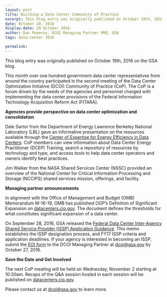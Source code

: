 ```yaml
---
layout: post
title: Building a Data Center Community of Practice
excerpt: This blog entry was originally published on October 19th, 2016 on the GSA blog. This month over one hundred government data center representatives from around the country participated in the second meeting of the Data Center Optimization Initiative (DCOI).
date: October 20, 2016
display-date: 20 October 2016
author: Dan Pomeroy, DCOI Managing Partner PMO, GSA
tags: data-center 2016

permalink:
---
```

This blog entry was originally published on October 19th, 2016 on the GSA blog.

This month over one hundred government data center representatives from around the country participated in the second meeting of the Data Center Optimization Initiative (DCOI) Community of Practice (CoP). The CoP is a forum driven by the needs of the agencies and personnel charged with implementing the data center provisions of the Federal Information Technology Acquisition Reform Act (FITARA).

**Agencies provide perspective on data center optimization and consolidation**

Dale Sartor from the Department of Energy Lawrence Berkeley National Laboratory (LBL) gave an informative presentation on the resources available through the [Center of Expertise for Energy Efficiency in Data Centers](https://go.usa.gov/xkVDA). CoP members can view information about Data Center Energy Practitioner (DCEP) Training, search a repository of resources by technology and type, and access tools to help data center operators and owners identify best practices.

Jim Walker from the NASA Shared Services Center (NSSC) provided an overview of the National Center for Critical Information Processing and Storage (NCCIPS) shared services mission, offerings, and facility.

**Managing partner announcements**

In alignment with the Office of Management and Budget (OMB) Memorandum M-16-19, OMB has published OGP’s Definition of Significant Expansion on [datacenters.cio.gov](https://go.usa.gov/xkVDE). The document defines the thresholds for what constitutes significant expansion of a data center.

On September 28, 2016, GSA released the [Federal Data Center Inter-Agency Shared Service Provider (ISSP) Application Guidance](https://go.usa.gov/xkVD7). This memo establishes the ISSP designation process, and FY17 ISSP criteria and application deadlines. If your agency is interested in becoming an ISSP, submit the [EOI form](https://go.usa.gov/xKzrR) to the DCOI Managing Partner at [dcoi@gsa.gov](mailto:dcoi@gsa.gov) by October 27, 2016.

**Save the Date and Get Involved**

The next CoP meeting will be held on Wednesday, November 2 starting at 10:30am. Recaps of the Q&A session hosted in each session will be published on [datacenters.cio.gov](https://go.usa.gov/xkVDE).

Please contact us at [dcoi@gsa.gov](mailto:dcoi@gsa.gov) to learn more.
